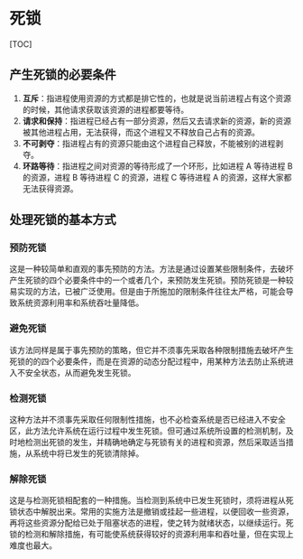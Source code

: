 # 死锁

[TOC]

## 产生死锁的必要条件

1. **互斥**：指进程使用资源的方式都是排它性的，也就是说当前进程占有这个资源的时候，其他请求获取该资源的进程都要等待。
2. **请求和保持**：指进程已经占有一部分资源，然后又去请求新的资源，新的资源被其他进程占用，无法获得，而这个进程又不释放自己占有的资源。
3. **不可剥夺**：指进程占有的资源只能由这个进程自己释放，不能被别的进程剥夺。
4. **环路等待**：指进程之间对资源的等待形成了一个环形，比如进程 A 等待进程 B 的资源，进程 B 等待进程 C 的资源，进程 C 等待进程 A 的资源，这样大家都无法获得资源。

## 处理死锁的基本方式

### 预防死锁

这是一种较简单和直观的事先预防的方法。方法是通过设置某些限制条件，去破坏产生死锁的四个必要条件中的一个或者几个，来预防发生死锁。预防死锁是一种较易实现的方法，已被广泛使用。但是由于所施加的限制条件往往太严格，可能会导致系统资源利用率和系统吞吐量降低。

### 避免死锁

该方法同样是属于事先预防的策略，但它并不须事先采取各种限制措施去破坏产生死锁的的四个必要条件，而是在资源的动态分配过程中，用某种方法去防止系统进入不安全状态，从而避免发生死锁。

### 检测死锁

这种方法并不须事先采取任何限制性措施，也不必检查系统是否已经进入不安全区，此方法允许系统在运行过程中发生死锁。但可通过系统所设置的检测机制，及时地检测出死锁的发生，并精确地确定与死锁有关的进程和资源，然后采取适当措施，从系统中将已发生的死锁清除掉。

### 解除死锁

这是与检测死锁相配套的一种措施。当检测到系统中已发生死锁时，须将进程从死锁状态中解脱出来。常用的实施方法是撤销或挂起一些进程，以便回收一些资源，再将这些资源分配给已处于阻塞状态的进程，使之转为就绪状态，以继续运行。死锁的检测和解除措施，有可能使系统获得较好的资源利用率和吞吐量，但在实现上难度也最大。